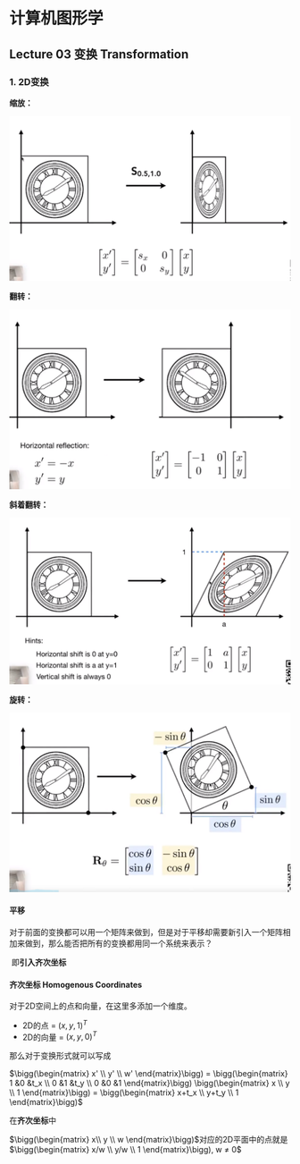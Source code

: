 # 计算机图形学

## Lecture 03  变换	Transformation

### 1. 2D变换

**缩放：**

![scale]( https://github.com/LXYYYYY/notes/raw/master/%E8%AE%A1%E7%AE%97%E6%9C%BA%E5%9B%BE%E5%BD%A2%E5%AD%A6/img/03_01.jpg)



**翻转：**

![roll](https://github.com/LXYYYYY/notes/raw/master/%E8%AE%A1%E7%AE%97%E6%9C%BA%E5%9B%BE%E5%BD%A2%E5%AD%A6/img/03_02.jpg)

**斜着翻转：**

![scale](https://github.com/LXYYYYY/notes/raw/master/%E8%AE%A1%E7%AE%97%E6%9C%BA%E5%9B%BE%E5%BD%A2%E5%AD%A6/img/03_03.jpg)

**旋转：**

![scale](https://github.com/LXYYYYY/notes/raw/master/%E8%AE%A1%E7%AE%97%E6%9C%BA%E5%9B%BE%E5%BD%A2%E5%AD%A6/img/03_04.jpg)

#### 平移

​	对于前面的变换都可以用一个矩阵来做到，但是对于平移却需要新引入一个矩阵相加来做到，那么能否把所有的变换都用同一个系统来表示？

​	即**引入齐次坐标**

#### 齐次坐标  Homogenous Coordinates

对于2D空间上的点和向量，在这里多添加一个维度。

- 2D的点  = $(x,y,1)^T$
- 2D的向量 = $(x,y,0)^T$

那么对于变换形式就可以写成

$\bigg(\begin{matrix}   x' \\  y' \\ w'  \end{matrix}\bigg) = \bigg(\begin{matrix}   1 &0 &t_x \\  0 &1 &t_y \\ 0 &0 &1  \end{matrix}\bigg) \bigg(\begin{matrix}   x \\  y \\ 1  \end{matrix}\bigg) = \bigg(\begin{matrix}   x+t_x \\  y+t_y \\ 1  \end{matrix}\bigg)$

在**齐次坐标**中

$\bigg(\begin{matrix}   x\\  y \\ w  \end{matrix}\bigg)$对应的2D平面中的点就是$\bigg(\begin{matrix}   x/w \\  y/w \\ 1  \end{matrix}\bigg), w ≠ 0$

   